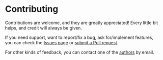 # Contributing

Contributions are welcome, and they are greatly appreciated! Every little bit helps, and credit will always be given.

If you need support, want to report/fix a bug, ask for/implement features, you can check the
[Issues page](https://github.com/whitemech/pythomata/issues)
or [submit a Pull request](https://github.com/whitemech/pythomata/pulls).

For other kinds of feedback, you can contact one of the
[authors](./authors.md) by email.
